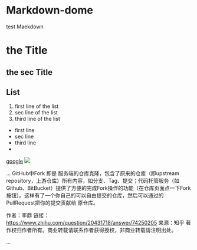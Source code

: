 # Markdown-dome
test Maekdown


# the Title
## the sec Title

## List
1. first line of the list
2. sec line of the list
3. third line of the list

- first line
- sec line
- third line
-
[google](http://www.google.com)
![](http://livedoor.blogimg.jp/news101/imgs/9/0/90396bf1.jpg)

...
GitHub中Fork 即是 服务端的仓库克隆，包含了原来的仓库（即upstream repository，上游仓库）所有内容，如分支、Tag、提交；代码托管服务（如Github、BitBucket）提供了方便的完成Fork操作的功能（在仓库页面点一下Fork按钮）。这样有了一个你自己的可以自由提交的仓库，然后可以通过的PullRequest把你的提交贡献给 原仓库。

作者：李鼎
链接：https://www.zhihu.com/question/20431718/answer/74250205
来源：知乎
著作权归作者所有。商业转载请联系作者获得授权，非商业转载请注明出处。

...
